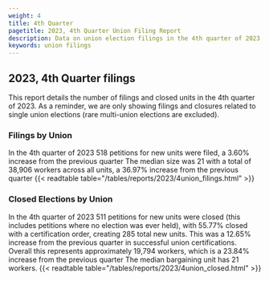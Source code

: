 ```yaml
---
weight: 4
title: 4th Quarter
pagetitle: 2023, 4th Quarter Union Filing Report
description: Data on union election filings in the 4th quarter of 2023
keywords: union filings
---
```


## 2023, 4th Quarter filings

This report details the number of filings and closed units in the 4th quarter of 2023. As a reminder, we are only showing filings and closures related to single union elections (rare multi-union elections are excluded).

### Filings by Union
In the 4th quarter of 2023 518 petitions for new units were filed, a 3.60% increase from the previous quarter The median size was 21 with a total of 38,906 workers across all units, a 36.97% increase from the previous quarter
{{< readtable table="/tables/reports/2023/4union_filings.html" >}}

### Closed Elections by Union
In the 4th quarter of 2023 511 petitions for new units were closed (this includes petitions where no election was ever held), with 55.77% closed with a certification order, creating 285 total new units. This was a 12.65% increase from the previous quarter in successful union certifications. Overall this represents approximately 19,794 workers, which is a 23.84% increase from the previous quarter The median bargaining unit has 21 workers.
{{< readtable table="/tables/reports/2023/4union_closed.html" >}}
